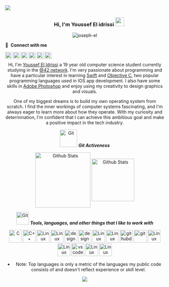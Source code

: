 <div>
<img align="center" src="https://i.imgur.com/4ASafy0.png">
</div>

<h3 align="center">
  &nbsp;&nbsp;&nbsp;&nbsp;&nbsp;&nbsp;&nbsp;Hi, I'm Youssef El idrissi
  <img src="https://media.giphy.com/media/hvRJCLFzcasrR4ia7z/giphy.gif" width="28">
</h3>

 <p align="center" justify="center"> <img src="https://komarev.com/ghpvc/?username=joseph-el&label=Profile%20views&color=0e75b6&style=flat-square" alt="joseph-el" /></p>

🔗 &nbsp;**Connect with me**
<p align="left">
<a href="https://discordapp.com/channels/@me/Joseph#2017/">
  <img align="left" alt="Shibin's Discord" width="22px" src="https://raw.githubusercontent.com/peterthehan/peterthehan/master/assets/discord.svg" />
</a>
<a href="https://www.instagram.com/elidrissi.joseph/">
  <img align="left" alt="Shibin's Instagram" width="22px" src="https://raw.githubusercontent.com/rahuldkjain/github-profile-readme-generator/master/src/images/icons/Social/instagram.svg" />
</a>
<a href="https://twitter.com/joseph_el12/">
  <img align="left" alt="Shibin Thomas | Twitter" width="22px" src="https://raw.githubusercontent.com/peterthehan/peterthehan/master/assets/twitter.svg" />
</a>
<a href="https://www.linkedin.com/in/youssef-el-idrissi-85a299273/">
  <img align="left" alt="Shibin's LinkedIN" width="22px" src="https://raw.githubusercontent.com/peterthehan/peterthehan/master/assets/linkedin.svg" />
</a>
<a href="https://stackoverflow.com/users/20039734/joseph" target="_blank" rel="noreferrer" ><img src="https://raw.githubusercontent.com/danielcranney/readme-generator/main/public/icons/socials/stackoverflow.svg" width="22px" align="left" />
</a>
<a href="https://www.youtube.com/@netproelidrissi/">
  <img align="left" alt="Shibin's YouTube" width="22px" src="https://github.com/peterthehan/peterthehan/blob/main/assets/youtube.svg" />
</a>
<br />
 
 <div align="center">

Hi, I'm [Youssef El Idrissi](https://twitter.com/joseph_el12/) a 19 year old computer science student currently studying in the [@42 network](https://www.42network.org/). I'm very passionate about programming and have a particular interest in learning [Swift](https://developer.apple.com/swift/) and [Objective C](https://developer.apple.com/library/archive/documentation/Cocoa/Conceptual/ProgrammingWithObjectiveC/Introduction/Introduction.html), two popular programming languages used in IOS app development. I also have some skills in [Adobe Photoshop](https://www.adobe.com/mena_en/products/photoshop/landpb.html?gclid=CjwKCAjw__ihBhADEiwAXEazJiTSI9WAvZ9IGD4RnP7TTK2s6cX-dXzMM-L8BS4412Rl2r2ogluxQxoCPvUQAvD_BwE&skwcid=AL!3085!3!650623648318!e!!g!!adobe%20photoshop&s_kwcid=AL!3085!3!650623648318!e!!g!!adobe%20photoshop!19789105628!145176032565&mv=search&mv=search&sdid=LZ32SYVR&ef_id=CjwKCAjw__ihBhADEiwAXEazJiTSI9WAvZ9IGD4RnP7TTK2s6cX-dXzMM-L8BS4412Rl2r2ogluxQxoCPvUQAvD_BwE:G:s&s_kwcid=AL!3085!3!650623648318!e!!g!!adobe%20photoshop!19789105628!145176032565) and enjoy using my creativity to design graphics and visuals.
</h1>

<div align="center">
  
One of my biggest dreams is to build my own operating system from scratch. I find the inner workings of computer systems fascinating, and I'm always eager to learn more about how they operate. With my curiosity and determination, I'm confident that I can achieve this ambitious goal and make a positive impact in the tech industry.

 <p align="center">
 <img src="https://media.giphy.com/media/W5eoZHPpUx9sapR0eu/giphy.gif" width="55" alt="Git"/>&nbsp;<i><b>Git Activeness</b></i>
</p>

<span align="center">
  <img align="center" src="https://github-readme-stats.vercel.app/api?username=joseph-el&show_icons=true&theme=material-palenight&bg_color=0D1017&hide_border=true" alt="Github Stats" height=175/>
</span>

<span align="center">
  <img align="center" src="https://github-readme-stats.vercel.app/api/top-langs/?username=joseph-el&layout=compact&theme=material-palenight&bg_color=0D1017&hide_border=false" alt="Github Stats" height=135 />
</span>
 
<p align="center">
 <img src="https://media.giphy.com/media/xThta1wmw6DUBWgyXK/giphy.gif" width="40" alt="Git"/>&nbsp;<i><b>Tools, languages, and other things that I like to work with</b></i>
</p>

<a href="https://docs.microsoft.com/en-us/cpp/?view=msvc-170" target="_blank" rel="noreferrer"><img src="https://skillicons.dev/icons?i=c" height="40" alt="C" /></a>
<a href="https://docs.microsoft.com/en-us/cpp/?view=msvc-170" target="_blank" rel="noreferrer"><img src="https://skillicons.dev/icons?i=cpp" height="40" alt="C++" /></a>
<a href="https://developer.apple.com/swift/" target="_blank" rel="noreferrer"><img src="https://skillicons.dev/icons?i=swift" height="40" alt="Linux" /></a>
<a href="https://tauri.app/" target="_blank" rel="noreferrer"><img src="https://skillicons.dev/icons?i=tauri" height="40" alt="Linux" /></a>
<a href="https://www.adobe.com/mena_en/products/illustrator.html?gclid=CjwKCAjw__ihBhADEiwAXEazJg5MRwhYP1dJxDSWF6lyHQJGpyRnRKsGxbOOvwMfpJwfimAXPBcu-hoCENoQAvD_BwE&skwcid=AL!3085!3!650623857532!e!!g!!illustrator%20adobe&mv=search&mv=search&sdid=KCJMVLF6&ef_id=CjwKCAjw__ihBhADEiwAXEazJg5MRwhYP1dJxDSWF6lyHQJGpyRnRKsGxbOOvwMfpJwfimAXPBcu-hoCENoQAvD_BwE:G:s&s_kwcid=AL!3085!3!650623857532!e!!g!!illustrator%20adobe!19781109735!146381061283" target="_blank" rel="noreferrer"><img src="https://skillicons.dev/icons?i=ai" height="40" alt="design" /></a>
<a href="https://www.adobe.com/mena_en/products/photoshop/landpb.html?gclid=CjwKCAjw__ihBhADEiwAXEazJtY1H16YcYcg0TtJwVyCgOhPnw7zM9FpYQNXvOCIHK7-KeOwWnfMbRoCTnMQAvD_BwE&skwcid=AL!3085!3!650623648318!e!!g!!adobe%20photoshop&s_kwcid=AL!3085!3!650623648318!e!!g!!adobe%20photoshop!19789105628!145176032565&mv=search&mv=search&sdid=LZ32SYVR&ef_id=CjwKCAjw__ihBhADEiwAXEazJtY1H16YcYcg0TtJwVyCgOhPnw7zM9FpYQNXvOCIHK7-KeOwWnfMbRoCTnMQAvD_BwE:G:s&s_kwcid=AL!3085!3!650623648318!e!!g!!adobe%20photoshop!19789105628!145176032565" target="_blank" rel="noreferrer"><img src="https://skillicons.dev/icons?i=ps" height="40" alt="design " /></a>
<a href="https://www.adobe.com/mena_en/products/premiere.html?gclid=CjwKCAjwov6hBhBsEiwAvrvN6OXNah0xEqfZRW5f8K4riF07Kdkrnr32-8_gSGN1pplcpgk4pQD2TBoCkdgQAvD_BwE&skwcid=AL!3085!3!650693393888!e!!g!!adobe%20premiere%20pro&s_kwcid=AL!3085!3!650693393888!e!!g!!adobe%20premiere%20pro!19781094681!148375829482&mv=search&sdid=LQLZT7BT&ef_id=CjwKCAjwov6hBhBsEiwAvrvN6OXNah0xEqfZRW5f8K4riF07Kdkrnr32-8_gSGN1pplcpgk4pQD2TBoCkdgQAvD_BwE:G:s&s_kwcid=AL!3085!3!650693393888!e!!g!!adobe%20premiere%20pro!19781094681!148375829482" target="_blank" rel="noreferrer"><img src="https://skillicons.dev/icons?i=pr" height="40" alt="Linux" /></a>
<a href="https://www.r-project.org/" target="_blank" rel="noreferrer"><img src="https://skillicons.dev/icons?i=r" height="40" alt="Linux" /></a>
<a href="https://desktop.github.com/" target="_blank" rel="noreferrer"><img src="https://skillicons.dev/icons?i=github" height="40" alt="githubdesktop" /></a>
<a href="https://git-scm.com/" target="_blank" rel="noreferrer"><img src="https://skillicons.dev/icons?i=git" height="40" alt="git" /></a>
<a href="https://www.linux.org/" target="_blank" rel="noreferrer"><img src="https://skillicons.dev/icons?i=linux" height="40" alt="Linux" /></a>
<a href="https://www.gnu.org/software/bash/" target="_blank" rel="noreferrer"><img src="https://skillicons.dev/icons?i=bash" height="40" alt="Linux" /></a>
<a href="https://code.visualstudio.com/" target="_blank" rel="noreferrer"><img src="https://skillicons.dev/icons?i=vscode" height="40" alt="vscode" /></a>
<a href="https://www.vim.org/" target="_blank" rel="noreferrer"><img src="https://skillicons.dev/icons?i=vim" height="40" alt="Linux" /></a>
<a href="https://fileinfo.com/extension/md#:~:text=An%20MD%20file%20is%20a,%2C%20headers%2C%20table%20formatting)." target="_blank" rel="noreferrer"><img src="https://skillicons.dev/icons?i=md" height="40" alt="Linux" /></a>
</div>
</a>

- Note: Top languages is only a metric of the languages my public code consists of and doesn't reflect experience or skill level.

</div>

<p align="center">
  <a href="https://github.com/DenverCoder1/readme-typing-svg"><img src="https://readme-typing-svg.herokuapp.com?lines=Computer+Science+Student;Tech%20Enthusiast;Cafephile;Always%20learning%20new%20things;Evolving&center=true&width=500&height=50"></a>
</p>



